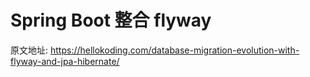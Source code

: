 # Spring Boot 整合 flyway

原文地址: https://hellokoding.com/database-migration-evolution-with-flyway-and-jpa-hibernate/
